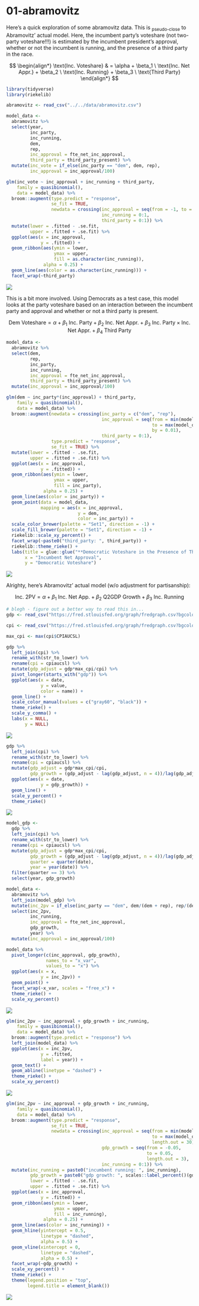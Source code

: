 01-abramovitz
================

Here’s a quick exploration of some abramovitz data. This is
<sub>pseudo-close</sub> to Abramovitz’ actual model. Here, the incumbent
party’s voteshare (not two-party voteshare!!!) is estimated by the
incumbent president’s approval, whether or not the incumbent is running,
and the presence of a third party in the race.

$$
\begin{align*}
\text{Inc. Voteshare} & = \alpha + \beta_1 \ \text{Inc. Net Appr.} + \beta_2 \ \text{Inc. Running} + \beta_3 \ \text{Third Party}
\end{align*}
$$

``` r
library(tidyverse)
library(riekelib)

abramovitz <- read_csv("../../data/abramovitz.csv")

model_data <- 
  abramovitz %>%
  select(year, 
         inc_party,
         inc_running,
         dem,
         rep,
         inc_approval = fte_net_inc_approval,
         third_party = third_party_present) %>%
  mutate(inc_vote = if_else(inc_party == "dem", dem, rep),
         inc_approval = inc_approval/100)

glm(inc_vote ~ inc_approval + inc_running + third_party,
    family = quasibinomial(),
    data = model_data) %>%
  broom::augment(type.predict = "response",
                 se_fit = TRUE,
                 newdata = crossing(inc_approval = seq(from = -1, to = 1, by = 0.1),
                                    inc_running = 0:1,
                                    third_party = 0:1)) %>%
  mutate(lower = .fitted - .se.fit,
         upper = .fitted + .se.fit) %>%
  ggplot(aes(x = inc_approval,
             y = .fitted)) + 
  geom_ribbon(aes(ymin = lower,
                  ymax = upper,
                  fill = as.character(inc_running)),
              alpha = 0.25) + 
  geom_line(aes(color = as.character(inc_running))) + 
  facet_wrap(~third_party)
```

![](abramovitz_exploration_files/figure-commonmark/unnamed-chunk-1-1.png)

This is a bit more involved. Using Democrats as a test case, this model
looks at the party voteshare based on an interaction between the
incumbent party and approval and whether or not a third party is
present.

$$
\text{Dem Voteshare} = \alpha + \beta_1 \ \text{Inc. Party} + \beta_2 \ \text{Inc. Net Appr.} + \beta_3 \ \text{Inc. Party} \times \text{Inc. Net Appr.} + \beta_4 \ \text{Third Party}
$$

``` r
model_data <- 
  abramovitz %>%
  select(dem,
         rep,
         inc_party, 
         inc_running,
         inc_approval = fte_net_inc_approval,
         third_party = third_party_present) %>%
  mutate(inc_approval = inc_approval/100)

glm(dem ~ inc_party*(inc_approval) + third_party,
    family = quasibinomial(),
    data = model_data) %>% 
  broom::augment(newdata = crossing(inc_party = c("dem", "rep"),
                                    inc_approval = seq(from = min(model_data$inc_approval), 
                                                       to = max(model_data$inc_approval), 
                                                       by = 0.01),
                                    third_party = 0:1),
                 type.predict = "response",
                 se_fit = TRUE) %>%
  mutate(lower = .fitted - .se.fit,
         upper = .fitted + .se.fit) %>%
  ggplot(aes(x = inc_approval,
             y = .fitted)) +
  geom_ribbon(aes(ymin = lower,
                  ymax = upper,
                  fill = inc_party),
              alpha = 0.25) + 
  geom_line(aes(color = inc_party)) +
  geom_point(data = model_data,
             mapping = aes(x = inc_approval,
                           y = dem,
                           color = inc_party)) + 
  scale_color_brewer(palette = "Set1", direction = -1) +
  scale_fill_brewer(palette = "Set1", direction = -1) + 
  riekelib::scale_xy_percent() + 
  facet_wrap(~paste0("third_party: ", third_party)) +
  riekelib::theme_rieke() +
  labs(title = glue::glue("**Democratic Voteshare in the Presence of Third Parties**"),
       x = "Incumbent Net Approval",
       y = "Democratic Voteshare")
```

![](abramovitz_exploration_files/figure-commonmark/unnamed-chunk-2-1.png)

Alrighty, here’s Abramovitz’ actual model (w/o adjustment for
partisanship):

$$
\text{Inc. 2PV} = \alpha + \beta_1 \ \text{Inc. Net App.} + \beta_2 \ \text{Q2GDP Growth} + \beta_3 \ \text{Inc. Running}
$$

``` r
# blegh - figure out a better way to read this in...
gdp <- read_csv("https://fred.stlouisfed.org/graph/fredgraph.csv?bgcolor=%23e1e9f0&chart_type=line&drp=0&fo=open%20sans&graph_bgcolor=%23ffffff&height=450&mode=fred&recession_bars=on&txtcolor=%23444444&ts=12&tts=12&width=1317&nt=0&thu=0&trc=0&show_legend=yes&show_axis_titles=yes&show_tooltip=yes&id=GDP&scale=left&cosd=1947-01-01&coed=2023-01-01&line_color=%234572a7&link_values=false&line_style=solid&mark_type=none&mw=3&lw=2&ost=-99999&oet=99999&mma=0&fml=a&fq=Quarterly&fam=avg&fgst=lin&fgsnd=2020-02-01&line_index=1&transformation=lin&vintage_date=2023-05-03&revision_date=2023-05-03&nd=1947-01-01")

cpi <- read_csv("https://fred.stlouisfed.org/graph/fredgraph.csv?bgcolor=%23e1e9f0&chart_type=line&drp=0&fo=open%20sans&graph_bgcolor=%23ffffff&height=450&mode=fred&recession_bars=on&txtcolor=%23444444&ts=12&tts=12&width=1317&nt=0&thu=0&trc=0&show_legend=yes&show_axis_titles=yes&show_tooltip=yes&id=CPIAUCSL&scale=left&cosd=1947-01-01&coed=2023-03-01&line_color=%234572a7&link_values=false&line_style=solid&mark_type=none&mw=3&lw=2&ost=-99999&oet=99999&mma=0&fml=a&fq=Monthly&fam=avg&fgst=lin&fgsnd=2020-02-01&line_index=1&transformation=lin&vintage_date=2023-05-03&revision_date=2023-05-03&nd=1947-01-01")

max_cpi <- max(cpi$CPIAUCSL)

gdp %>%
  left_join(cpi) %>%
  rename_with(str_to_lower) %>%
  rename(cpi = cpiaucsl) %>%
  mutate(gdp_adjust = gdp*max_cpi/cpi) %>%
  pivot_longer(starts_with("gdp")) %>%
  ggplot(aes(x = date, 
             y = value,
             color = name)) + 
  geom_line() +
  scale_color_manual(values = c("gray60", "black")) + 
  theme_rieke() +
  scale_y_comma() +
  labs(x = NULL,
       y = NULL)
```

![](abramovitz_exploration_files/figure-commonmark/unnamed-chunk-3-1.png)

``` r
gdp %>%
  left_join(cpi) %>%
  rename_with(str_to_lower) %>%
  rename(cpi = cpiaucsl) %>%
  mutate(gdp_adjust = gdp*max_cpi/cpi,
         gdp_growth = (gdp_adjust - lag(gdp_adjust, n = 4))/lag(gdp_adjust, n = 4)) %>%
  ggplot(aes(x = date,
             y = gdp_growth)) + 
  geom_line() +
  scale_y_percent() +
  theme_rieke()
```

![](abramovitz_exploration_files/figure-commonmark/unnamed-chunk-4-1.png)

``` r
model_gdp <- 
  gdp %>%
  left_join(cpi) %>%
  rename_with(str_to_lower) %>%
  rename(cpi = cpiaucsl) %>%
  mutate(gdp_adjust = gdp*max_cpi/cpi,
         gdp_growth = (gdp_adjust - lag(gdp_adjust, n = 4))/lag(gdp_adjust, n = 4),
         quarter = quarter(date),
         year = year(date)) %>%
  filter(quarter == 3) %>%
  select(year, gdp_growth)

model_data <- 
  abramovitz %>%
  left_join(model_gdp) %>%
  mutate(inc_2pv = if_else(inc_party == "dem", dem/(dem + rep), rep/(dem + rep))) %>%
  select(inc_2pv,
         inc_running,
         inc_approval = fte_net_inc_approval,
         gdp_growth,
         year) %>%
  mutate(inc_approval = inc_approval/100)

model_data %>%
  pivot_longer(c(inc_approval, gdp_growth),
               names_to = "x_var",
               values_to = "x") %>%
  ggplot(aes(x = x,
             y = inc_2pv)) +
  geom_point() +
  facet_wrap(~x_var, scales = "free_x") +
  theme_rieke() + 
  scale_xy_percent()
```

![](abramovitz_exploration_files/figure-commonmark/unnamed-chunk-5-1.png)

``` r
glm(inc_2pv ~ inc_approval + gdp_growth + inc_running,
    family = quasibinomial(),
    data = model_data) %>%
  broom::augment(type.predict = "response") %>%
  left_join(model_data) %>%
  ggplot(aes(x = inc_2pv, 
             y = .fitted,
             label = year)) + 
  geom_text() + 
  geom_abline(linetype = "dashed") +
  theme_rieke() + 
  scale_xy_percent()
```

![](abramovitz_exploration_files/figure-commonmark/unnamed-chunk-6-1.png)

``` r
glm(inc_2pv ~ inc_approval + gdp_growth + inc_running,
    family = quasibinomial(),
    data = model_data) %>%
  broom::augment(type.predict = "response",
                 se_fit = TRUE,
                 newdata = crossing(inc_approval = seq(from = min(model_data$inc_approval),
                                                       to = max(model_data$inc_approval),
                                                       length.out = 30),
                                    gdp_growth = seq(from = -0.05,
                                                     to = 0.05,
                                                     length.out = 3),
                                    inc_running = 0:1)) %>%
  mutate(inc_running = paste0("incumbent running: ", inc_running),
         gdp_growth = paste0("gdp growth: ", scales::label_percent()(gdp_growth)),
         lower = .fitted - .se.fit,
         upper = .fitted + .se.fit) %>%
  ggplot(aes(x = inc_approval,
             y = .fitted)) +
  geom_ribbon(aes(ymin = lower,
                  ymax = upper,
                  fill = inc_running),
              alpha = 0.25) + 
  geom_line(aes(color = inc_running)) +
  geom_hline(yintercept = 0.5,
             linetype = "dashed",
             alpha = 0.5) +
  geom_vline(xintercept = 0,
             linetype = "dashed",
             alpha = 0.5) + 
  facet_wrap(~gdp_growth) +
  scale_xy_percent() + 
  theme_rieke() +
  theme(legend.position = "top",
        legend.title = element_blank())
```

![](abramovitz_exploration_files/figure-commonmark/unnamed-chunk-7-1.png)
